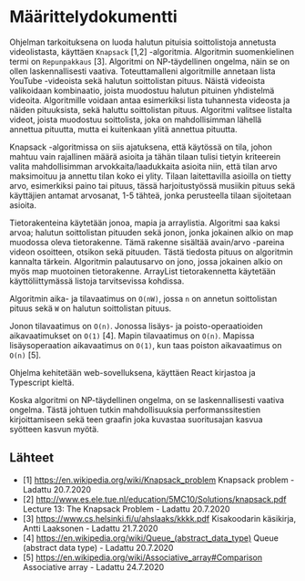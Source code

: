 # Määrittelydokumentti

Ohjelman tarkoituksena on luoda halutun pituisia soittolistoja annetusta videolistasta, käyttäen `Knapsack` [1,2] -algoritmia. Algoritmin suomenkielinen termi on `Repunpakkaus` [3]. Algoritmi on NP-täydellinen ongelma, näin se on ollen laskennallisesti vaativa. Toteuttamalleni algoritmille annetaan lista YouTube -videoista sekä halutun soittolistan pituus. Näistä videoista valikoidaan kombinaatio, joista muodostuu halutun pituinen yhdistelmä videoita. Algoritmille voidaan antaa esimerkiksi lista tuhannesta videosta ja näiden pituuksista, sekä haluttu soittolistan pituus. Algoritmi valitsee listalta videot, joista muodostuu soittolista, joka on mahdollisimman lähellä annettua pituutta, mutta ei kuitenkaan ylitä annettua pituutta.

Knapsack -algoritmissa on siis ajatuksena, että käytössä on tila, johon mahtuu vain rajallinen määrä asioita ja tähän tilaan tulisi tietyin kriteerein valita mahdollisimman arvokkaita/laadukkaita asioita niin, että tilan arvo maksimoituu ja annettu tilan koko ei ylity. Tilaan laitettavilla asioilla on tietty arvo, esimerkiksi paino tai pituus, tässä harjoitustyössä musiikin pituus sekä käyttäjien antamat arvosanat, 1-5 tähteä, jonka perusteella tilaan sijoitetaan asioita.

Tietorakenteina käytetään jonoa, mapia ja arraylistia.
Algoritmi saa kaksi arvoa; halutun soittolistan pituuden sekä jonon, jonka jokainen alkio on map muodossa oleva tietorakenne. Tämä rakenne sisältää avain/arvo -pareina videon osoitteen, otsikon sekä pituuden. Tästä tiedosta pituus on algoritmin kannalta tärkein.
Algoritmin palautusarvo on jono, jossa jokainen alkio on myös map muotoinen tietorakenne.
ArrayList tietorakennetta käytetään käyttöliittymässä listoja tarvitsevissa kohdissa.

Algoritmin aika- ja tilavaatimus on `O(nW)`, jossa `n` on annetun soittolistan pituus sekä `W` on halutun soittolistan pituus.

Jonon tilavaatimus on `O(n)`. Jonossa lisäys- ja poisto-operaatioiden aikavaatimukset on `O(1)` [4].
Mapin tilavaatimus on `O(n)`. Mapissa lisäysoperaation aikavaatimus on `O(1)`, kun taas poiston aikavaatimus on `O(n)` [5].

Ohjelma kehitetään web-sovelluksena, käyttäen React kirjastoa ja Typescript kieltä.

Koska algoritmi on NP-täydellinen ongelma, on se laskennallisesti vaativa ongelma. Tästä johtuen tutkin mahdollisuuksia performanssitestien kirjoittamiseen sekä teen graafin joka kuvastaa suoritusajan kasvua syötteen kasvun myötä.

## Lähteet
- [1] https://en.wikipedia.org/wiki/Knapsack_problem Knapsack problem - Ladattu 20.7.2020
- [2] http://www.es.ele.tue.nl/education/5MC10/Solutions/knapsack.pdf Lecture 13: The Knapsack Problem - Ladattu 20.7.2020
- [3] https://www.cs.helsinki.fi/u/ahslaaks/kkkk.pdf Kisakoodarin käsikirja, Antti Laaksonen - Ladattu 21.7.2020
- [4] https://en.wikipedia.org/wiki/Queue_(abstract_data_type) Queue (abstract data type) - Ladattu 20.7.2020
- [5] https://en.wikipedia.org/wiki/Associative_array#Comparison Associative array - Ladattu 24.7.2020
